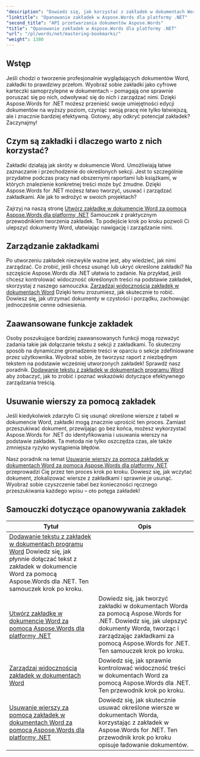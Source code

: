```yaml
---
"description": "Dowiedz się, jak korzystać z zakładek w dokumentach Worda za pomocą Aspose.Words for .NET, korzystając ze szczegółowych samouczków. Udoskonal swoje umiejętności zarządzania dokumentami."
"linktitle": "Opanowanie zakładek w Aspose.Words dla platformy .NET"
"second_title": "API przetwarzania dokumentów Aspose.Words"
"title": "Opanowanie zakładek w Aspose.Words dla platformy .NET"
"url": "/pl/words/net/mastering-bookmarks/"
"weight": 1380
---
```


## Wstęp

Jeśli chodzi o tworzenie profesjonalnie wyglądających dokumentów Word, zakładki to prawdziwy przełom. Wyobraź sobie zakładki jako cyfrowe karteczki samoprzylepne w dokumentach – pomagają one sprawnie poruszać się po nich, odwoływać się do nich i zarządzać nimi. Dzięki Aspose.Words for .NET możesz przenieść swoje umiejętności edycji dokumentów na wyższy poziom, czyniąc swoją pracę nie tylko łatwiejszą, ale i znacznie bardziej efektywną. Gotowy, aby odkryć potencjał zakładek? Zaczynajmy!

## Czym są zakładki i dlaczego warto z nich korzystać?

Zakładki działają jak skróty w dokumencie Word. Umożliwiają łatwe zaznaczanie i przechodzenie do określonych sekcji. Jest to szczególnie przydatne podczas pracy nad obszernymi raportami lub książkami, w których znalezienie konkretnej treści może być żmudne. Dzięki Aspose.Words for .NET możesz łatwo tworzyć, usuwać i zarządzać zakładkami. Ale jak to wdrożyć w swoich projektach?

Zajrzyj na naszą stronę [Utwórz zakładkę w dokumencie Word za pomocą Aspose.Words dla platformy .NET](./create-bookmark-in-word-document/) Samouczek z praktycznym przewodnikiem tworzenia zakładek. To podejście krok po kroku pozwoli Ci ulepszyć dokumenty Word, ułatwiając nawigację i zarządzanie nimi.

## Zarządzanie zakładkami

Po utworzeniu zakładek niezwykle ważne jest, aby wiedzieć, jak nimi zarządzać. Co zrobić, jeśli chcesz usunąć lub ukryć określone zakładki? Na szczęście Aspose.Words dla .NET ułatwia to zadanie. Na przykład, jeśli chcesz kontrolować widoczność określonych treści na podstawie zakładek, skorzystaj z naszego samouczka. [Zarządzaj widocznością zakładek w dokumentach Word](./manage-bookmark-visibility-word-document/) Dzięki temu zrozumiesz, jak skutecznie to robić. Dowiesz się, jak utrzymać dokumenty w czystości i porządku, zachowując jednocześnie cenne odniesienia.

## Zaawansowane funkcje zakładek

Osoby poszukujące bardziej zaawansowanych funkcji mogą rozważyć zadania takie jak dołączanie tekstu z sekcji z zakładkami. To skuteczny sposób na dynamiczne gromadzenie treści w oparciu o sekcje zdefiniowane przez użytkownika. Wyobraź sobie, że tworzysz raport z niezbędnym tekstem na podstawie wcześniej utworzonych zakładek! Sprawdź nasz poradnik. [Dodawanie tekstu z zakładek w dokumentach programu Word](./append-text-from-bookmarked-sections/) aby zobaczyć, jak to zrobić i poznać wskazówki dotyczące efektywnego zarządzania treścią.

## Usuwanie wierszy za pomocą zakładek

Jeśli kiedykolwiek zdarzyło Ci się usunąć określone wiersze z tabeli w dokumencie Word, zakładki mogą znacznie uprościć ten proces. Zamiast przeszukiwać dokument, przewijając go bez końca, możesz wykorzystać Aspose.Words for .NET do identyfikowania i usuwania wierszy na podstawie zakładek. Ta metoda nie tylko oszczędza czas, ale także zmniejsza ryzyko wystąpienia błędów. 

Nasz poradnik na temat [Usuwanie wierszy za pomocą zakładek w dokumentach Word za pomocą Aspose.Words dla platformy .NET](./delete-row-by-bookmark-word-documents/) przeprowadzi Cię przez ten proces krok po kroku. Dowiesz się, jak wczytać dokument, zlokalizować wiersze z zakładkami i sprawnie je usunąć. Wyobraź sobie czyszczenie tabel bez konieczności ręcznego przeszukiwania każdego wpisu – oto potęga zakładek! 


 ## Samouczki dotyczące opanowywania zakładek
| Tytuł | Opis |
| --- | --- |
| [Dodawanie tekstu z zakładek w dokumentach programu Word](./append-text-from-bookmarked-sections/) Dowiedz się, jak płynnie dołączać tekst z zakładek w dokumencie Word za pomocą Aspose.Words dla .NET. Ten samouczek krok po kroku. |
| [Utwórz zakładkę w dokumencie Word za pomocą Aspose.Words dla platformy .NET](./create-bookmark-in-word-document/) | Dowiedz się, jak tworzyć zakładki w dokumentach Worda za pomocą Aspose.Words for .NET. Dowiedz się, jak ulepszyć dokumenty Worda, tworząc i zarządzając zakładkami za pomocą Aspose.Words for .NET. Ten samouczek krok po kroku. |
| [Zarządzaj widocznością zakładek w dokumentach Word](./manage-bookmark-visibility-word-document/) | Dowiedz się, jak sprawnie kontrolować widoczność treści w dokumentach Word za pomocą Aspose.Words dla .NET. Ten przewodnik krok po kroku. |
| [Usuwanie wierszy za pomocą zakładek w dokumentach Word za pomocą Aspose.Words dla platformy .NET](./delete-row-by-bookmark-word-documents/) | Dowiedz się, jak skutecznie usuwać określone wiersze w dokumentach Worda, korzystając z zakładek w Aspose.Words for .NET. Ten przewodnik krok po kroku opisuje ładowanie dokumentów. |